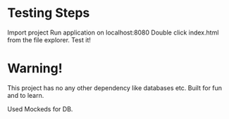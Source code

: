 # Testing Steps

Import project
Run application on localhost:8080
Double click index.html from the file explorer.
Test it!

# Warning!

This project has no any other dependency like databases etc.
Built for fun and to learn.

Used Mockeds for DB.
